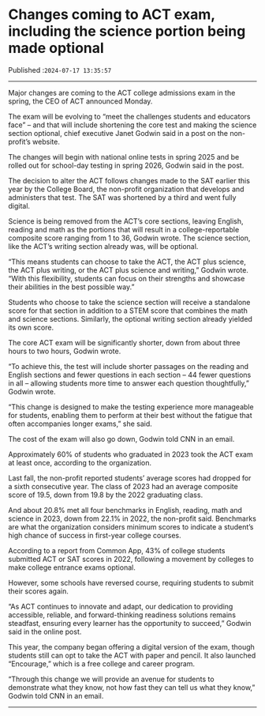 # Changes coming to ACT exam, including the science portion being made optional

Published :`2024-07-17 13:35:57`

---

Major changes are coming to the ACT college admissions exam in the spring, the CEO of ACT announced Monday.

The exam will be evolving to “meet the challenges students and educators face” – and that will include shortening the core test and making the science section optional, chief executive Janet Godwin said in a post on the non-profit’s website.

The changes will begin with national online tests in spring 2025 and be rolled out for school-day testing in spring 2026, Godwin said in the post.

The decision to alter the ACT follows changes made to the SAT earlier this year by the College Board, the non-profit organization that develops and administers that test. The SAT was shortened by a third and went fully digital.

Science is being removed from the ACT’s core sections, leaving English, reading and math as the portions that will result in a college-reportable composite score ranging from 1 to 36, Godwin wrote. The science section, like the ACT’s writing section already was, will be optional.

“This means students can choose to take the ACT, the ACT plus science, the ACT plus writing, or the ACT plus science and writing,” Godwin wrote. “With this flexibility, students can focus on their strengths and showcase their abilities in the best possible way.”

Students who choose to take the science section will receive a standalone score for that section in addition to a STEM score that combines the math and science sections. Similarly, the optional writing section already yielded its own score.

The core ACT exam will be significantly shorter, down from about three hours to two hours, Godwin wrote.

“To achieve this, the test will include shorter passages on the reading and English sections and fewer questions in each section – 44 fewer questions in all – allowing students more time to answer each question thoughtfully,” Godwin wrote.

“This change is designed to make the testing experience more manageable for students, enabling them to perform at their best without the fatigue that often accompanies longer exams,” she said.

The cost of the exam will also go down, Godwin told CNN in an email.

Approximately 60% of students who graduated in 2023 took the ACT exam at least once, according to the organization.

Last fall, the non-profit reported students’ average scores had dropped for a sixth consecutive year. The class of 2023 had an average composite score of 19.5, down from 19.8 by the 2022 graduating class.

And about 20.8% met all four benchmarks in English, reading, math and science in 2023, down from 22.1% in 2022, the non-profit said. Benchmarks are what the organization considers minimum scores to indicate a student’s high chance of success in first-year college courses.

According to a report from Common App, 43% of college students submitted ACT or SAT scores in 2022, following a movement by colleges to make college entrance exams optional.

However, some schools have reversed course, requiring students to submit their scores again.

“As ACT continues to innovate and adapt, our dedication to providing accessible, reliable, and forward-thinking readiness solutions remains steadfast, ensuring every learner has the opportunity to succeed,” Godwin said in the online post.

This year, the company began offering a digital version of the exam, though students still can opt to take the ACT with paper and pencil. It also launched “Encourage,” which is a free college and career program.

“Through this change we will provide an avenue for students to demonstrate what they know, not how fast they can tell us what they know,” Godwin told CNN in an email.

---

